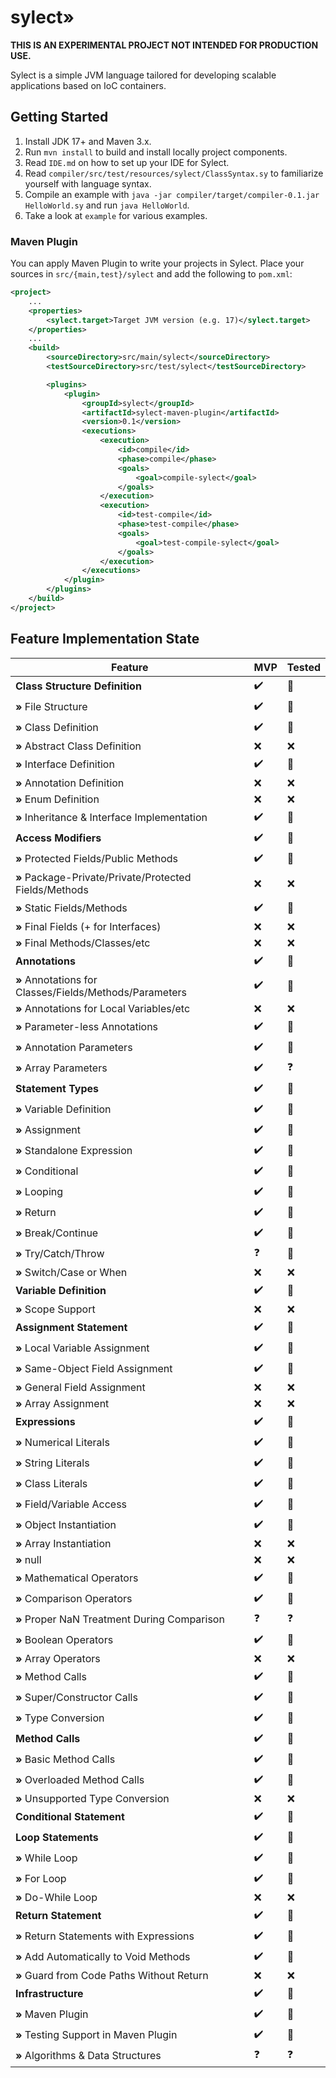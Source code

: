 # sylect»

**THIS IS AN EXPERIMENTAL PROJECT NOT INTENDED FOR PRODUCTION USE.**

Sylect is a simple JVM language tailored for developing scalable applications based on IoC containers.

## Getting Started

1. Install JDK 17+ and Maven 3.x.
2. Run `mvn install` to build and install locally project components.
3. Read `IDE.md` on how to set up your IDE for Sylect.
4. Read `compiler/src/test/resources/sylect/ClassSyntax.sy` to familiarize yourself with language syntax.
5. Compile an example with `java -jar compiler/target/compiler-0.1.jar HelloWorld.sy` and run `java HelloWorld`.
6. Take a look at `example` for various examples.

### Maven Plugin
You can apply Maven Plugin to write your projects in Sylect.
Place your sources in `src/{main,test}/sylect` and add the following to `pom.xml`:

```xml
<project>
    ...
    <properties>
        <sylect.target>Target JVM version (e.g. 17)</sylect.target>
    </properties>
    ...
    <build>
        <sourceDirectory>src/main/sylect</sourceDirectory>
        <testSourceDirectory>src/test/sylect</testSourceDirectory>

        <plugins>
            <plugin>
                <groupId>sylect</groupId>
                <artifactId>sylect-maven-plugin</artifactId>
                <version>0.1</version>
                <executions>
                    <execution>
                        <id>compile</id>
                        <phase>compile</phase>
                        <goals>
                            <goal>compile-sylect</goal>
                        </goals>
                    </execution>
                    <execution>
                        <id>test-compile</id>
                        <phase>test-compile</phase>
                        <goals>
                            <goal>test-compile-sylect</goal>
                        </goals>
                    </execution>
                </executions>
            </plugin>
        </plugins>
    </build>
</project>
```

## Feature Implementation State

| Feature                                                 | MVP                | Tested     |
|---------------------------------------------------------|--------------------|------------|
| **Class Structure Definition**                          | :heavy_check_mark: | :notebook: |
| **»** File Structure                                    | :heavy_check_mark: | :notebook: |
| **»** Class Definition                                  | :heavy_check_mark: | :notebook: |
| **»** Abstract Class Definition                         | :x:                | :x:        |
| **»** Interface Definition                              | :heavy_check_mark: | :notebook: |
| **»** Annotation Definition                             | :x:                | :x:        |
| **»** Enum Definition                                   | :x:                | :x:        |
| **»** Inheritance & Interface Implementation            | :heavy_check_mark: | :notebook: |
| **Access Modifiers**                                    | :heavy_check_mark: | :notebook: |
| **»** Protected Fields/Public Methods                   | :heavy_check_mark: | :notebook: |
| **»** Package-Private/Private/Protected Fields/Methods  | :x:                | :x:        |
| **»** Static Fields/Methods                             | :heavy_check_mark: | :notebook: |
| **»** Final Fields (+ for Interfaces)                   | :x:                | :x:        |
| **»** Final Methods/Classes/etc                         | :x:                | :x:        |
| **Annotations**                                         | :heavy_check_mark: | :notebook: |
| **»** Annotations for Classes/Fields/Methods/Parameters | :heavy_check_mark: | :notebook: |
| **»** Annotations for Local Variables/etc               | :x:                | :x:        |
| **»** Parameter-less Annotations                        | :heavy_check_mark: | :notebook: |
| **»** Annotation Parameters                             | :heavy_check_mark: | :notebook: |
| **»** Array Parameters                                  | :heavy_check_mark: | :question: |
| **Statement Types**                                     | :heavy_check_mark: | :notebook: |
| **»** Variable Definition                               | :heavy_check_mark: | :notebook: |
| **»** Assignment                                        | :heavy_check_mark: | :notebook: |
| **»** Standalone Expression                             | :heavy_check_mark: | :notebook: |
| **»** Conditional                                       | :heavy_check_mark: | :notebook: |
| **»** Looping                                           | :heavy_check_mark: | :notebook: |
| **»** Return                                            | :heavy_check_mark: | :notebook: |
| **»** Break/Continue                                    | :heavy_check_mark: | :notebook: |
| **»** Try/Catch/Throw                                   | :question:         | :notebook: |
| **»** Switch/Case or When                               | :x:                | :x:        |
| **Variable Definition**                                 | :heavy_check_mark: | :notebook: |
| **»** Scope Support                                     | :x:                | :x:        |
| **Assignment Statement**                                | :heavy_check_mark: | :notebook: |
| **»** Local Variable Assignment                         | :heavy_check_mark: | :notebook: |
| **»** Same-Object Field Assignment                      | :heavy_check_mark: | :notebook: |
| **»** General Field Assignment                          | :x:                | :x:        |
| **»** Array Assignment                                  | :x:                | :x:        |
| **Expressions**                                         | :heavy_check_mark: | :notebook: |
| **»** Numerical Literals                                | :heavy_check_mark: | :notebook: |
| **»** String Literals                                   | :heavy_check_mark: | :notebook: |
| **»** Class Literals                                    | :heavy_check_mark: | :notebook: |
| **»** Field/Variable Access                             | :heavy_check_mark: | :notebook: |
| **»** Object Instantiation                              | :heavy_check_mark: | :notebook: |
| **»** Array Instantiation                               | :x:                | :x:        |
| **»** null                                              | :x:                | :x:        |
| **»** Mathematical Operators                            | :heavy_check_mark: | :notebook: |
| **»** Comparison Operators                              | :heavy_check_mark: | :notebook: |
| **»** Proper NaN Treatment During Comparison            | :question:         | :question: |
| **»** Boolean Operators                                 | :heavy_check_mark: | :notebook: |
| **»** Array Operators                                   | :x:                | :x:        |
| **»** Method Calls                                      | :heavy_check_mark: | :notebook: |
| **»** Super/Constructor Calls                           | :heavy_check_mark: | :notebook: |
| **»** Type Conversion                                   | :heavy_check_mark: | :notebook: |
| **Method Calls**                                        | :heavy_check_mark: | :notebook: |
| **»** Basic Method Calls                                | :heavy_check_mark: | :notebook: |
| **»** Overloaded Method Calls                           | :heavy_check_mark: | :notebook: |
| **»** Unsupported Type Conversion                       | :x:                | :x:        |
| **Conditional Statement**                               | :heavy_check_mark: | :notebook: |
| **Loop Statements**                                     | :heavy_check_mark: | :notebook: |
| **»** While Loop                                        | :heavy_check_mark: | :notebook: |
| **»** For Loop                                          | :heavy_check_mark: | :notebook: |
| **»** Do-While Loop                                     | :x:                | :x:        |
| **Return Statement**                                    | :heavy_check_mark: | :notebook: |
| **»** Return Statements with Expressions                | :heavy_check_mark: | :notebook: |
| **»** Add Automatically to Void Methods                 | :heavy_check_mark: | :notebook: |
| **»** Guard from Code Paths Without Return              | :x:                | :x:        |
| **Infrastructure**                                      | :heavy_check_mark: | :notebook: |
| **»** Maven Plugin                                      | :heavy_check_mark: | :notebook: |
| **»** Testing Support in Maven Plugin                   | :heavy_check_mark: | :notebook: |
| **»** Algorithms & Data Structures                      | :question:         | :question: |
